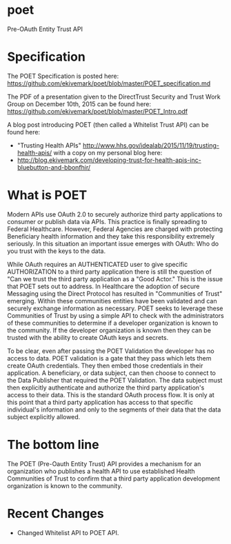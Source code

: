 # poet
Pre-OAuth Entity Trust API

# Specification

The POET Specification is posted here: https://github.com/ekivemark/poet/blob/master/POET_specification.md

The PDF of a presentation given to the DirectTrust Security and Trust Work Group on December 10th, 2015 
can be found here: https://github.com/ekivemark/poet/blob/master/POET_Intro.pdf

A blog post introducing POET (then called a Whitelist Trust API) can be found here:
- "Trusting Health APIs" http://www.hhs.gov/idealab/2015/11/19/trusting-health-apis/
with a copy on my personal blog here: 
- http://blog.ekivemark.com/developing-trust-for-health-apis-inc-bluebutton-and-bbonfhir/

# What is POET

Modern APIs use OAuth 2.0 to securely authorize third party applications to consumer or publish data via APIs. 
This practice is finally spreading to Federal Healthcare. However, Federal Agencies are charged with protecting
Beneficiary health information and they take this responsibility extremely seriously. In this situation an important
issue emerges with OAuth: Who do you trust with the keys to the data. 

While OAuth requires an AUTHENTICATED user to give specific AUTHORIZATION to a third party application there is still
the question of "Can we trust the third party application as a "Good Actor." This is the issue that POET sets out to
address. In Healthcare the adoption of secure Messaging using the Direct Protocol has resulted in "Communities of Trust"
emerging. Within these communities entities have been validated and can securely exchange information as necessary. 
POET seeks to leverage these Communities of Trust by using a simple API to check with the administrators of these
communities to determine if a developer organization is known to the community. If the developer organization is known
then they can be trusted with the ability to create OAuth keys and secrets. 

To be clear, even after passing the POET Validation the developer has no access to data. POET validation is a gate that
they pass which lets them create OAuth credentials. They then embed those credentials in their application. A beneficiary,
or data subject, can then choose to connect to the Data Publisher that required the POET Validation. The data subject
must then explicitly authenticate and authorize the third party application's access to their data. This is the standard
OAuth process flow. It is only at this point that a third party application has access to that specific individual's 
information and only to the segments of their data that the data subject explicitly allowed.

# The bottom line

The POET (Pre-Oauth Entity Trust) API provides a mechanism for an organization who publishes a health API to use 
established Health Communities of Trust to confirm that a third party application development organization is known 
to the community.

# Recent Changes

- Changed Whitelist API to POET API.
 
 


